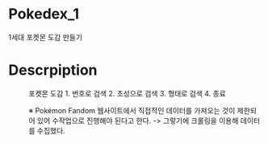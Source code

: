 # Pokedex_1
1세대 포켓몬 도감 만들기

# Descrpiption
<Menu>
포켓몬 도감
1. 번호로 검색
2. 초성으로 검색
3. 형태로 검색
4. 종료

※ Pokémon Fandom 웹사이트에서 직접적인 데이터를 가져오는 것이 제한되어 있어 수작업으로 진행해야 된다고 한다.
-> 그렇기에 크롤링을 이용해 데이터를 수집했다.
